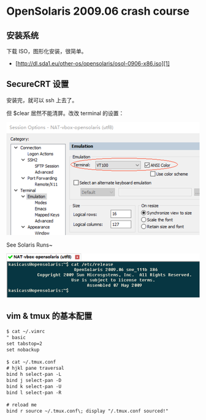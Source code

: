 # OpenSolaris 2009.06 crash course

## 安装系统

下载 ISO，图形化安装，很简单。

* [http://dl.sda1.eu/other-os/opensolaris/osol-0906-x86.iso][1]

## SecureCRT 设置

安装完，就可以 ssh 上去了。

但 $clear 居然不能清屏。改改 terminal 的设置：

![](2018_11_01_opensolaris09_crash_course_image_01.png)

See Solaris Runs~

![](2018_11_01_opensolaris09_crash_course_image_02.png)

## vim & tmux 的基本配置

```
$ cat ~/.vimrc
" basic
set tabstop=2
set nobackup

$ cat ~/.tmux.conf
# hjkl pane traversal
bind h select-pan -L
bind j select-pan -D
bind k select-pan -U
bind l select-pan -R

# reload me
bind r source ~/.tmux.conf\; display "/.tmux.conf sourced!"
```

[1]:http://dl.sda1.eu/other-os/opensolaris/osol-0906-x86.iso
